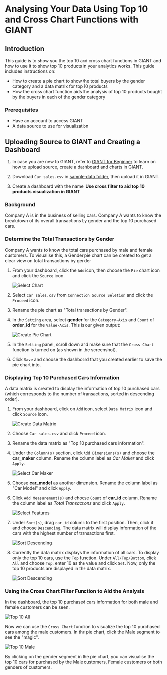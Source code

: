 # Analysing Your Data Using Top 10 and Cross Chart Functions with GIANT 

## Introduction
This guide is to show you the top 10 and cross chart functions in GIANT and how to use it to show top 10 products in your analytics works. This guide includes instructions on:
- How to create a pie chart to show the total buyers by the gender category and a data matrix for top 10 products
- How the cross chart function aids the analysis of top 10 products bought by the buyers in each of the gender category

### Prerequisites
* Have an account to access GIANT
* A data source to use for visualization

## Uploading Source to GIANT and Creating a Dashboard
1. In case you are new to GIANT, refer to [GIANT for Beginner](https://github.com/fx-giant/giant-documentations/blob/master/giant/giant-for-beginner.md) to learn on how to upload source, create a dashboard and charts in GIANT.

2. Download `Car sales.csv` in [sample-data folder](sample-data), then upload it in GIANT.

3. Create a dashboard with the name: **Use cross filter to aid top 10 products visualization in GIANT**

### Background

Company A is in the business of selling cars. Company A wants to know the breakdown of its overall transactions by gender and the top 10 purchased cars.

### Determine the Total Transactions by Gender

Company A wants to know the total cars purchased by male and female customers. To visualise this, a Gender pie chart can be created to get a clear view on total transactions by gender

1. From your dashboard, click the `Add` icon, then choose the `Pie` chart icon and click the `Source` icon.

    ![Select Chart](./images/analysing-using-top-10-and-crossfilter/1-selectPieChart.PNG)

2. Select `Car sales.csv` from `Connection Source Seletion` and click the `Proceed` icon.

3. Rename the pie chart as "Total transactions by Gender".

4. In the `Setting` area, select **gender** for the `Category-Axis` and `Count` of **order_id** for the `Value-Axis`. This is our given output:

    ![Create Pie Chart](./images/analysing-using-top-10-and-crossfilter/2-createPieChart.PNG)

5. In the `Setting` panel, scroll down and make sure that the `Cross Chart` function is turned on (as shown in the screenshot).

6. Click `Save` and choose the dashboard that you created earlier to save the pie chart into.

### Displaying Top 10 Purchased Cars Information

A data matrix is created to display the information of top 10 purchased cars (which corresponds to the number of transactions, sorted in descending order).

1. From your dashboard, click on `Add` icon, select `Data Matrix` icon and click `Source` icon. 

    ![Create Data Matrix](./images/analysing-using-top-10-and-crossfilter/3-selectDataMatrix.PNG)

2. Choose `Car sales.csv` and click `Proceed` icon.

3. Rename the data matrix as "Top 10 purchased cars information".

4. Under the `Column(s)` section, click `Add Dimensions(s)` and choose the **car_maker** column. Rename the column label as *Car Maker* and click `Apply`.

    ![Select Car Maker](./images/analysing-using-top-10-and-crossfilter/4.1-selectCarMaker.PNG)

5. Choose **car_model** as another dimension. Rename the column label as "Car Model" and click `Apply`.

6. Click `Add Measurement(s)` and choose `Count` of **car_id** column. Rename the column label as *Total Transactions* and click `Apply`.

    ![Select Features](./images/analysing-using-top-10-and-crossfilter/4.2-selectFeatures.PNG)

7. Under `Sort(s)`, drag `car_id` column to the first position. Then, click it and choose `Descending`. The data matrix will display information of the cars with the highest number of transactions first.

    ![Sort Descending](./images/analysing-using-top-10-and-crossfilter/5-sortDescending.PNG)

8. Currently the data matrix displays the information of all cars. To display only the top 10 cars, use the `Top` function. Under `All/Top/Bottom`, click `All` and choose `Top`, enter 10 as the value and click `Set`. Now, only the top 10 products are displayed in the data matrix. 

    ![Sort Descending](./images/analysing-using-top-10-and-crossfilter/6-chooseTop10.PNG)

### Using the Cross Chart Filter Function to Aid the Analysis

In the dashboard, the top 10 purchased cars information for both male and female customers can be seen.

![Top 10 All](./images/analysing-using-top-10-and-crossfilter/7-top10All.PNG)

Now we can use the `Cross Chart` function to visualize the top 10 purchased cars among the male customers. In the pie chart, click the Male segment to see the "magic".

![Top 10 Male](./images/analysing-using-top-10-and-crossfilter/8-top10Male.PNG)

By clicking on the gender segment in the pie chart, you can visualise the top 10 cars for purchased by the Male customers, Female customers or both genders of customers.
